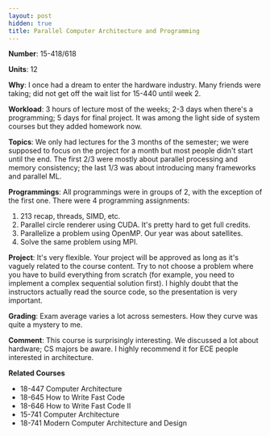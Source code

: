 ```yaml
---
layout: post
hidden: true
title: Parallel Computer Architecture and Programming
---
```

**Number**: 15-418/618

**Units**: 12

**Why**: I once had a dream to enter the hardware industry. Many friends were taking; did not get off the wait list for 15-440 until week 2. 

**Workload**: 3 hours of lecture most of the weeks; 2-3 days when there's a programming; 5 days for final project. It was among the light side of system courses but they added homework now.

**Topics**: We only had lectures for the 3 months of the semester; we were supposed to focus on the project for a month but most people didn't start until the end. The first 2/3 were mostly about parallel processing and memory consistency; the last 1/3 was about introducing many frameworks and parallel ML.

**Programmings**: All programmings were in groups of 2, with the exception of the first one. There were 4 programming assignments:
1. 213 recap, threads, SIMD, etc.
2. Parallel circle renderer using CUDA. It's pretty hard to get full credits.
3. Parallelize a problem using OpenMP. Our year was about satellites. 
4. Solve the same problem using MPI.

**Project**: It's very flexible. Your project will be approved as long as it's vaguely related to the course content. Try to not choose a problem where you have to build everything from scratch (for example, you need to implement a complex sequential solution first). I highly doubt that the instructors actually read the source code, so the presentation is very important. 

**Grading**: Exam average varies a lot across semesters. How they curve was quite a mystery to me. 

**Comment**: This course is surprisingly interesting. We discussed a lot about hardware; CS majors be aware. I highly recommend it for ECE people interested in architecture.

**Related Courses**
* 18-447 Computer Architecture
* 18-645 How to Write Fast Code
* 18-646 How to Write Fast Code II
* 15-741 Computer Architecture
* 18-741 Modern Computer Architecture and Design
